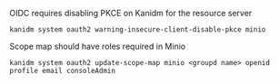 


OIDC requires disabling PKCE on Kanidm for the resource server

```
kanidm system oauth2 warning-insecure-client-disable-pkce minio
```

Scope map should have roles required in Minio

```
kanidm system oauth2 update-scope-map minio <groupd name> openid profile email consoleAdmin
```
